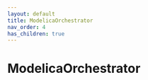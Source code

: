 ```yaml
---
layout: default
title: ModelicaOrchestrator
nav_order: 4
has_children: true
---
```


# ModelicaOrchestrator